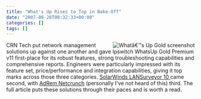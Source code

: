 ```yaml
---
title: "What's Up Rises to Top in Bake-Off"
date: "2007-08-28T08:32:33+00:00"
categories: []
tags: []
---
```


<a href="http://web.archive.org/web/20110703224346/http://www.openxtra.co.uk/images/productphotos/additional/whatsup/homewkspc-remote2.gif" title="Whatâ€™s Up Gold screenshot"><img src="http://techteapot.com/wp-content/uploads/2007/08/homewkspc-remote_sm.gif" alt="Whatâ€™s Up Gold screenshot" align="right" /></a>

CRN Tech put network management solutions up against one another and gave Ipswitch WhatsUp Gold Premium v11 first-place for its robust features, strong troubleshooting capabilities and comprehensive reports. Engineers were particularly impressed with its feature set, price/performance and integration capabilities, giving it top marks across those three categories. <a href="http://www.solarwinds.com/products/LANsurveyor/index.aspx">SolarWinds LANSurveyor 10 </a>came second, with <a href="http://www.adremsoft.com/netcrunch/index.php">AdRem Netcrunch</a> (personally I've not heard of this) third. The full article puts these solutions through their paces and is worth a read.
